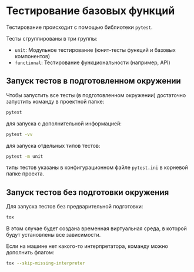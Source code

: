 # Тестирование базовых функций

Тестирование происходит с помощью библиотеки `pytest`.

Тесты сгруппированы в три группы:
* `unit`: Модульное тестирование (юнит-тесты функций и базовых компонентов)
* `functional`: Тестирование функциональности (например, API)

## Запуск тестов в подготовленном окружении 

Чтобы запустить все тесты (в подготовленном окружении) достаточно запустить команду в проектной папке:
```bash
pytest
```
для запуска с дополнительной информацией:
```bash
pytest -vv
```

для запуска отдельных типов тестов:
```bash
pytest -m unit
```

типы тестов указаны в конфигурационном файле `pytest.ini` в корневой папке проекта.

## Запуск тестов без подготовки окружения

Для запуска тестов без предварительной подготовки:
```bash
tox
```
В этом случае будет создана временная виртуальная среда, в которой будут установлены все зависимости.

Если на машине нет какого-то интерпретатора, команду можно дополнить флагом:
```bash
tox --skip-missing-interpreter
```
